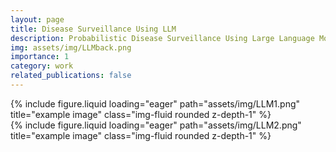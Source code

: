 ```yaml
---
layout: page
title: Disease Surveillance Using LLM
description: Probabilistic Disease Surveillance Using Large Language Model
img: assets/img/LLMback.png
importance: 1
category: work
related_publications: false
---
```


<div class="row">
    <div class="col-sm mt-3 mt-md-0">
        {% include figure.liquid loading="eager" path="assets/img/LLM1.png" title="example image" class="img-fluid rounded z-depth-1" %}
    </div>
</div>
<div class="row">
    <div class="col-sm mt-3 mt-md-0">
        {% include figure.liquid loading="eager" path="assets/img/LLM2.png" title="example image" class="img-fluid rounded z-depth-1" %}
    </div>
</div>


